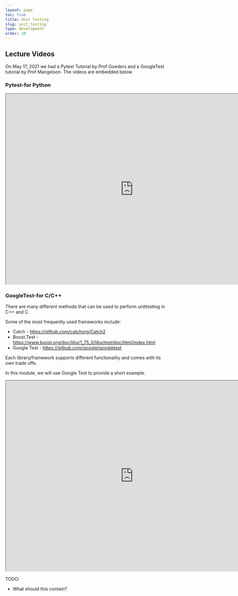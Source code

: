 ```yaml
---
layout: page
toc: true
title: Unit Testing
slug: unit_testing
type: development
order: 10
---
```


## Lecture Videos
On May 17, 2021 we had a Pytest Tutorial by Prof Goeders and a GoogleTest tutorial by Prof Mangelson. The videos are embedded below


### Pytest-for Python
<iframe width="800" height="600" allow="fullscreen" src="https://www.youtube.com/embed/g7sEa-Ha6CY"> </iframe> 


### GoogleTest-for C/C++

There are many different methods that can be used to perform unittesting in C++ and C.

Some of the most frequently used frameworks include:
* Catch - <https://github.com/catchorg/Catch2>
* Boost.Test - <https://www.boost.org/doc/libs/1_75_0/libs/test/doc/html/index.html>
* Google Test - <https://github.com/google/googletest>

Each library/framework supports different functionality and comes with its own trade offs.

In this module, we will use Google Test to provide a short example.

<iframe width="800" height="600" allow="fullscreen" src="https://www.youtube.com/embed/I6AyAhI44Yg"> </iframe> 

TODO: 
- What should this contain?
